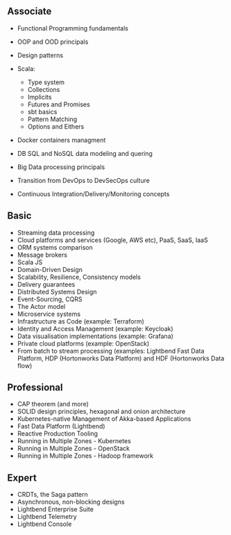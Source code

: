 ## Associate

- Functional Programming fundamentals
- OOP and OOD principals
- Design patterns

- Scala:
    - Type system
    - Collections
    - Implicits
    - Futures and Promises
    - sbt basics
    - Pattern Matching
    - Options and Eithers

- Docker containers managment
- DB SQL and NoSQL data modeling and quering
- Big Data processing principals

- Transition from DevOps to DevSecOps culture
- Continuous Integration/Delivery/Monitoring concepts

## Basic
- Streaming data processing
- Cloud platforms and services (Google, AWS etc), PaaS, SaaS, IaaS
- ORM systems comparison
- Message brokers
- Scala JS
- Domain-Driven Design
- Scalability, Resilience, Consistency models
- Delivery guarantees
- Distributed Systems Design
- Event-Sourcing, CQRS
- The Actor model
- Microservice systems
- Infrastructure as Code (example: Terraform)
- Identity and Access Management (example: Keycloak)
- Data visualisation implementations (example: Grafana)
- Private cloud platforms (example: OpenStack)
- From batch to stream processing (examples: Lightbend Fast Data Platform, HDP (Hortonworks Data Platform)
and HDF (Hortonworks Data flow)

## Professional
- CAP theorem (and more)
- SOLID design principles, hexagonal and onion architecture
- Kubernetes-native Management of Akka-based Applications
- Fast Data Platform (Lightbend)
- Reactive Production Tooling
- Running in Multiple Zones - Kubernetes
- Running in Multiple Zones - OpenStack
- Running in Multiple Zones - Hadoop framework

## Expert
- CRDTs, the Saga pattern
- Asynchronous, non-blocking designs
- Lightbend Enterprise Suite
- Lightbend Telemetry
- Lightbend Console
